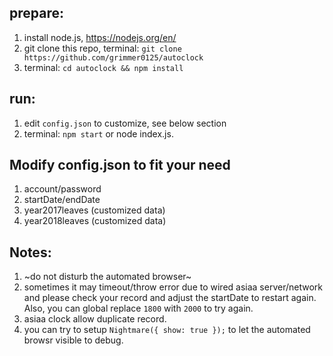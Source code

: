 ## prepare:
1. install node.js, https://nodejs.org/en/
2. git clone this repo, terminal: `git clone https://github.com/grimmer0125/autoclock`
3. terminal: `cd autoclock && npm install`

## run:
1. edit `config.json` to customize, see below section
2. terminal: `npm start` or node index.js.

## Modify config.json to fit your need

1. account/password
2. startDate/endDate
4. year2017leaves (customized data)
3. year2018leaves (customized data)

## Notes:
1. ~do not disturb the automated browser~
2. sometimes it may timeout/throw error due to wired asiaa server/network and please check your record and adjust the startDate to restart again. Also, you can global replace `1800` with `2000` to try again.
3. asiaa clock allow duplicate record.
4. you can try to setup `Nightmare({ show: true });` to let the automated browsr visible to debug.
